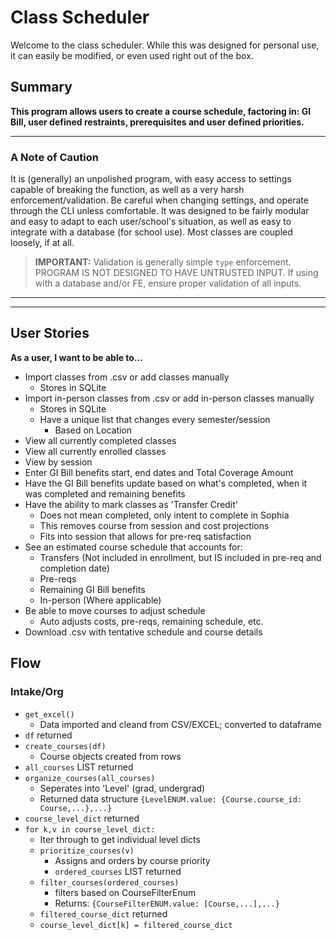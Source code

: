 # Class Scheduler 

Welcome to the class scheduler. While this was designed for personal use, it can easily be modified, or even used right out of the box. 

## Summary
**This program allows users to create a course schedule, factoring in: GI Bill, user defined restraints, prerequisites and user defined priorities.**   

---

### A Note of Caution
It is (generally) an unpolished program, with easy access to settings capable of breaking the function, as well as a very harsh enforcement/validation. Be careful when changing settings, and operate through the CLI unless comfortable. It was designed to be fairly modular and easy to adapt to each user/school's situation, as well as easy to integrate with a database (for school use). Most classes are coupled loosely, if at all. 

> **IMPORTANT:** Validation is generally simple `type` enforcement. PROGRAM IS NOT DESIGNED TO HAVE UNTRUSTED INPUT. If using with a database and/or FE, ensure proper validation of all inputs.

---
---

## User Stories
**As a user, I want to be able to...**
- Import classes from .csv or add classes manually
    - Stores in SQLite
- Import in-person classes from .csv or add in-person classes manually
    - Stores in SQLite
    - Have a unique list that changes every semester/session
        - Based on Location
- View all currently completed classes
- View all currently enrolled classes
- View by session
- Enter GI Bill benefits start, end dates and Total Coverage Amount
- Have the GI Bill benefits update based on what's completed, when it was completed and remaining benefits
- Have the ability to mark classes as 'Transfer Credit'
    - Does not mean completed, only intent to complete in Sophia
    - This removes course from session and cost projections
    - Fits into session that allows for pre-req satisfaction
- See an estimated course schedule that accounts for:
    - Transfers (Not included in enrollment, but IS included in pre-req and completion date)
    - Pre-reqs
    - Remaining GI Bill benefits
    - In-person (Where applicable)
- Be able to move courses to adjust schedule
    - Auto adjusts costs, pre-reqs, remaining schedule, etc.
- Download .csv with tentative schedule and course details

## Flow
### Intake/Org
- `get_excel()`
    - Data imported and cleand from CSV/EXCEL; converted to dataframe
- `df` returned
- `create_courses(df)`
    - Course objects created from rows
- `all_courses` LIST returned
- `organize_courses(all_courses)`
    - Seperates into 'Level' (grad, undergrad)
    - Returned data structure `{LevelENUM.value: {Course.course_id: Course,...},...}`
- `course_level_dict` returned
- `for k,v in course_level_dict:`
    - Iter through to get individual level dicts
    - `prioritize_courses(v)`
        - Assigns and orders by course priority
        - `ordered_courses` LIST returned
    - `filter_courses(ordered_courses)`
        - filters based on CourseFilterEnum
        - Returns: `{CourseFilterENUM.value: [Course,...],...}`
    - `filtered_course_dict` returned
    - `course_level_dict[k] = filtered_course_dict`